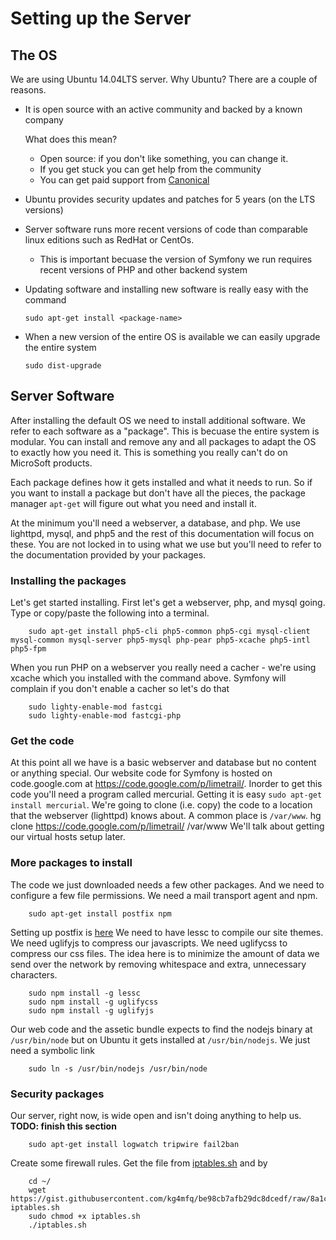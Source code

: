 # Setting up the Server

## The OS

We are using Ubuntu 14.04LTS server.  Why Ubuntu?  There are a couple of reasons.

*   It is open source with an active community and backed by a known company
    
    What does this mean?
    -   Open source: if you don't like something, you can change it.
    -   If you get stuck you can get help from the community
    -   You can get paid support from [Canonical](http://www.canonical.com/)

*   Ubuntu provides security updates and patches for 5 years (on the LTS versions)
*   Server software runs more recent versions of code than comparable linux editions such as RedHat or CentOs.

    -   This is important becuase the version of Symfony we run requires recent versions of PHP and other backend system
    
*   Updating software and installing new software is really easy with the command
        
        sudo apt-get install <package-name>

*   When a new version of the entire OS is available we can easily upgrade the entire system
        
        sudo dist-upgrade

## Server Software

After installing the default OS we need to install additional software.  We refer to each software as a "package".
This is becuase the entire system is modular.  You can install and remove any and all packages to adapt the OS to exactly how you need it.
This is something you really can't do on MicroSoft products.

Each package defines how it gets installed and what it needs to run.  So if you want to install a package but don't have all the pieces,
the package manager `apt-get` will figure out what you need and install it.

At the minimum you'll need a webserver, a database, and php.  We use lighttpd, mysql, and php5 and the rest of this documentation will
focus on these.  You are not locked in to using what we use but you'll need to refer to the documentation provided by your packages.

### Installing the packages

Let's get started installing.  First let's get a webserver, php, and mysql going. Type or copy/paste the following into a terminal.
        
        sudo apt-get install php5-cli php5-common php5-cgi mysql-client mysql-common mysql-server php5-mysql php-pear php5-xcache php5-intl php5-fpm

When you run PHP on a webserver you really need a cacher - we're using xcache which you installed with the command above.
Symfony will complain if you don't enable a cacher so let's do that
        
        sudo lighty-enable-mod fastcgi
        sudo lighty-enable-mod fastcgi-php
    
### Get the code

At this point all we have is a basic webserver and database but no content or anything special.  Our website code for Symfony
is hosted on code.google.com at <https://code.google.com/p/limetrail/>.
Inorder to get this code you'll need a program called mercurial.  Getting it is easy `sudo apt-get install mercurial`.
We're going to clone (i.e. copy) the code to a location that the webserver (lighttpd) knows about.  A common place is `/var/www`.
        hg clone https://code.google.com/p/limetrail/ /var/www
We'll talk about getting our virtual hosts setup later.

### More packages to install

The code we just downloaded needs a few other packages.  And we need to configure a few file permissions.
We need a mail transport agent and npm.
        
        sudo apt-get install postfix npm
        
Setting up postfix is [here](/trail/docs/setting_up_postfix.md)
We need to have lessc to compile our site themes.  We need uglifyjs to compress our javascripts. We need uglifycss to compress our css files.
The idea here is to minimize the amount of data we send over the network by removing whitespace and extra, unnecessary characters.
        
        sudo npm install -g lessc
        sudo npm install -g uglifycss
        sudo npm install -g uglifyjs
        
Our web code and the assetic bundle expects to find the nodejs binary at `/usr/bin/node` but on Ubuntu it gets installed at `/usr/bin/nodejs`.
We just need a symbolic link
        
        sudo ln -s /usr/bin/nodejs /usr/bin/node

### Security packages

Our server, right now, is wide open and isn't doing anything to help us.
**TODO:  finish this section**
        
        sudo apt-get install logwatch tripwire fail2ban
        
Create some firewall rules.  Get the file from [iptables.sh][] and by 
        
        cd ~/
        wget https://gist.githubusercontent.com/kg4mfq/be98cb7afb29dc8dcedf/raw/8a1c7e569a163b55719dfbf15d40f2512f176711/iptables.sh iptables.sh
        sudo chmod +x iptables.sh
        ./iptables.sh
        
[iptables.sh]: https://gist.githubusercontent.com/kg4mfq/be98cb7afb29dc8dcedf/raw/8a1c7e569a163b55719dfbf15d40f2512f176711/iptables.sh


